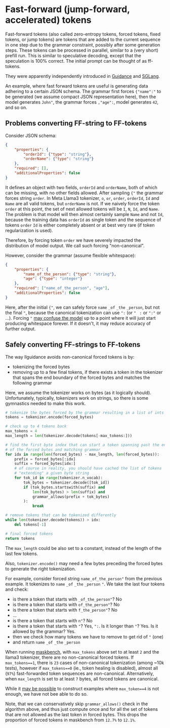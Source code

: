 # Fast-forward (jump-forward, accelerated) tokens

Fast-forward tokens (also called zero-entropy tokens, forced tokens, fixed tokens, or jump tokens) are tokens that are added to the current sequence in one step due to the grammar constraint, possibly after some generation steps. These tokens can be processed in parallel, similar to a (very short) prefill run. This is similar to speculative decoding, except that the speculation is 100% correct. The initial prompt can be thought of as ff-tokens.

They were apparently independently introduced in [Guidance](https://github.com/guidance-ai/guidance/commit/5ad05eb80aca633aa66b3be0edd694559a0e85df) and [SGLang](https://arxiv.org/pdf/2312.07104).

An example, where fast forward tokens are useful is generating data adhering to a certain JSON schema. The grammar first forces `{"name":"` to be generated (we assume compact JSON representation here), then the model generates `John"`, the grammar forces `,"age":`, model generates `42`, and so on.

## Problems converting FF-string to FF-tokens

Consider JSON schema:

```json
{
    "properties": {
        "orderId": {"type": "string"},
        "orderName": {"type": "string"}
    },
    "required": [],
    "additionalProperties": false
}
```

It defines an object with two fields, `orderId` and `orderName`, both of which can be missing,
with no other fields allowed.
After sampling `{"` the grammar forces string `order`.
In Meta Llama3 tokenizer, `o`, `or`, `order`, `orderId`, `Id` and `Name` are all valid tokens,
but `orderName` is not.
If we naively force the token `order` at this point,
the set of next allowed tokens will be `I`, `N`, `Id`, and `Name`.
The problem is that model will then almost certainly sample `Name` and not `Id`,
because the training data has `orderId` as single token
and the sequence of tokens `order` `Id` is either completely absent
or at best very rare (if token regularization is used).

Therefore, by forcing token `order` we have severely impacted the distribution of model output.
We call such forcing "non-canonical".

However, consider the grammar (assume flexible whitespace):

```json
{
    "properties": {
        "name_of_the_person": {"type": "string"},
        "age": {"type": "integer"}
    },
    "required": ["name_of_the_person", "age"],
    "additionalProperties": false
}
```

Here, after the initial `{"`, we can safely force
`name` `_of` `_the` `_person`, but not the final `"`, because the canonical
tokenization can use `":` (or `"` ` :` or `":"` or ...).
Forcing `"` [may confuse the model](https://github.com/guidance-ai/guidance/blob/main/notebooks/art_of_prompt_design/prompt_boundaries_and_token_healing.ipynb)
up to a point where it will just start producing whitespace forever.
If it doesn't, it may reduce accuracy of further output.

## Safely converting FF-strings to FF-tokens

The way llguidance avoids non-canonical forced tokens is by:

* tokenizing the forced bytes
* removing up to a few final tokens, if there exists a token in the tokenizer that spans the end boundary of the forced bytes and matches the following grammar

Here, we assume the tokenizer works on bytes (as it logically should).
Unfortunately, typically, tokenizers work on strings, so there is some gymnastics needed to make this work.

```python
# tokenize the bytes forced by the grammar resulting in a list of ints
tokens = tokenizer.encode(forced_bytes)

# check up to 4 tokens back
max_tokens = 4
max_length = len(tokenizer.decode(tokens[-max_tokens:]))

# find the first byte index that can start a token spanning past the end
# of the forced bytes and matching grammar
for idx in range(len(forced_bytes) - max_length, len(forced_bytes)):
    prefix = forced_bytes[:idx]
    suffix = forced_bytes[idx:]
    # of course in reality, you should have cached the list of tokens
    # "extending" a given byte string
    for tok_id in range(tokenizer.n_vocab):
        tok_bytes = tokenizer.decode([tok_id])
        if (tok_bytes.startswith(suffix) and 
            len(tok_bytes) > len(suffix) and
            grammar_allows(prefix + tok_bytes)
        ):
            break

# remove tokens that can be tokenized differently
while len(tokenizer.decode(tokens)) > idx:
    del tokens[-1]

# final forced tokens
return tokens
```

The `max_length` could be also set to a constant, instead of the length of the
last few tokens.

Also, `tokenizer.encode()` may need a few bytes preceding the forced bytes
to generate the right tokenization.

For example, consider forced string `name_of_the_person"` from the previous example.
It tokenizes to `name` `_of` `_the` `_person` `"`.
We take the last four tokens and check:
* is there a token that starts with `_of_the_person"`? No
* is there a token that starts with `of_the_person"`? No
* is there a token that starts with `f_the_person"`? No
* ...
* is there a token that starts with `n"`? No
* is there a token that starts with `"`? Yes, `":`. Is it longer than `"`? Yes. Is it allowed by the grammar? Yes.
* then we check how many tokens we have to remove to get rid of `"` (one)
* and return `name` `_of` `_the` `_person`

When running [maskbench](https://github.com/guidance-ai/jsonschemabench/tree/main/maskbench),
with `max_tokens` above set to at least `2` and the llama3 tokenizer,
there are no non-canonical forced tokens.
If `max_tokens==1`, there is `23` cases of non-canonical tokenization (among ~10k tests),
however if `max_tokens==0` (ie., token healing is disabled),
almost all (`97%`) fast-forwarded token sequences are non-canonical.
Alternatively, when `max_length` is set to at least `7` bytes, all forced tokens are canonical.

While it [may be possible](https://arxiv.org/pdf/2309.08715) to construct
examples where `max_token==4` is not enough, we have not bee able to do so.

Note, that we can conservatively skip `grammar_allows()` check in the algorithm
above, and thus just compute once and for all the set of tokens that are not allowed
as the last token in forced bytes.
This drops the proportion of forced tokens in maskbench from `12.7%` to `12.1%`.

